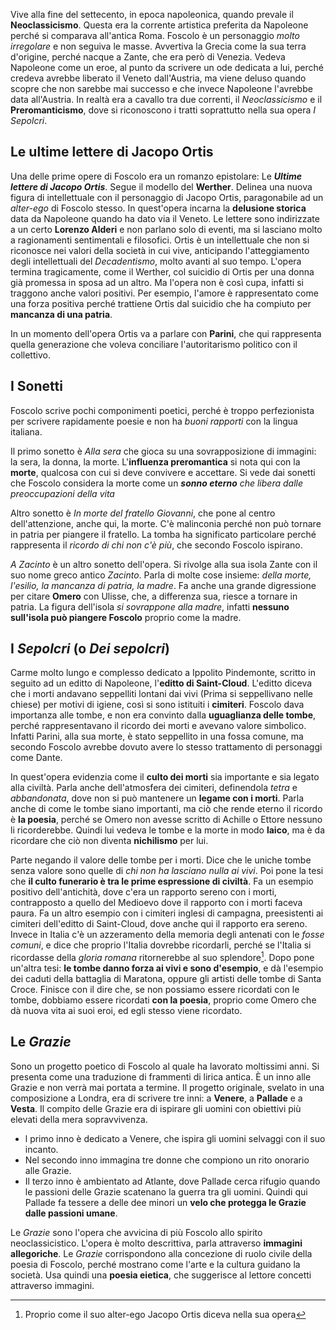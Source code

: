 Vive alla fine del settecento, in epoca napoleonica, quando prevale il **Neoclassicismo**. Questa era la corrente artistica preferita da Napoleone perché si comparava all'antica Roma. 
Foscolo è un personaggio *molto irregolare* e non seguiva le masse. Avvertiva la Grecia come la sua terra d'origine, perché nacque a Zante, che era però di Venezia. 
Vedeva Napoleone come un eroe, al punto da scrivere un ode dedicata a lui, perché credeva avrebbe liberato il Veneto dall'Austria, ma viene deluso quando scopre che non sarebbe mai successo e che invece Napoleone l'avrebbe data all'Austria. 
In realtà era a cavallo tra due correnti, il *Neoclassicismo* e il **Preromanticismo**, dove si riconoscono i tratti soprattutto nella sua opera *I Sepolcri*. 

## Le ultime lettere di Jacopo Ortis
Una delle prime opere di Foscolo era un romanzo epistolare: Le ***Ultime lettere di Jacopo Ortis***. 
Segue il modello del **Werther**. Delinea una nuova figura di intellettuale con il personaggio di Jacopo Ortis, paragonabile ad un *alter-ego* di Foscolo stesso. 
In quest'opera incarna la **delusione storica** data da Napoleone quando ha dato via il Veneto. 
Le lettere sono indirizzate a un certo **Lorenzo Alderi** e non parlano solo di eventi, ma si lasciano molto a ragionamenti sentimentali e filosofici. 
Ortis è un intellettuale che non si riconosce nei valori della società in cui vive, anticipando l'atteggiamento degli intellettuali del *Decadentismo*, molto avanti al suo tempo. 
L'opera termina tragicamente, come il Werther, col suicidio di Ortis per una donna già promessa in sposa ad un altro. Ma l'opera non è così cupa, infatti si traggono anche valori positivi. Per esempio, l'amore è rappresentato come una forza positiva perché trattiene Ortis dal suicidio che ha compiuto per **mancanza di una patria**. 

In un momento dell'opera Ortis va a parlare con **Parini**, che qui rappresenta quella generazione che voleva conciliare l'autoritarismo politico con il collettivo.

## I Sonetti
Foscolo scrive pochi componimenti poetici, perché è troppo perfezionista per scrivere rapidamente poesie e non ha *buoni rapporti* con la lingua italiana. 

Il primo sonetto è *Alla sera* che gioca su una sovrapposizione di immagini: la sera, la donna, la morte. L'**influenza preromantica** si nota qui con la **morte**, qualcosa con cui si deve convivere e accettare. Si vede dai sonetti che Foscolo considera la morte come un ***sonno eterno** che libera dalle preoccupazioni della vita* 

Altro sonetto è *In morte del fratello Giovanni*, che pone al centro dell'attenzione, anche qui, la morte. C'è malinconia perché non può tornare in patria per piangere il fratello. La tomba ha significato particolare perché rappresenta il *ricordo di chi non c'è più*, che secondo Foscolo ispirano. 

*A Zacinto* è un altro sonetto dell'opera. Si rivolge alla sua isola Zante con il suo nome greco antico *Zacinto*. Parla di molte cose insieme: *della morte, l'esilio, la mancanza di patria, la madre*. Fa anche una grande digressione per citare **Omero** con Ulisse, che, a differenza sua, riesce a tornare in patria. La figura dell'isola *si sovrappone alla madre*, infatti **nessuno sull'isola può piangere Foscolo** proprio come la madre.

## I *Sepolcri* (o *Dei sepolcri*)
Carme molto lungo e complesso dedicato a Ippolito Pindemonte, scritto in seguito ad un editto di Napoleone, l'**editto di Saint-Cloud**. L'editto diceva che i morti andavano seppelliti lontani dai vivi (Prima si seppellivano nelle chiese) per motivi di igiene, così si sono istituiti i **cimiteri**.
Foscolo dava importanza alle tombe, e non era convinto dalla **uguaglianza delle tombe**, perché rappresentavano il ricordo dei morti e avevano valore simbolico. Infatti Parini, alla sua morte, è stato seppellito in una fossa comune, ma secondo Foscolo avrebbe dovuto avere lo stesso trattamento di personaggi come Dante.

In quest'opera evidenzia come il **culto dei morti** sia importante e sia legato alla civiltà. Parla anche dell'atmosfera dei cimiteri, definendola *tetra* e *abbandonata*, dove non si può mantenere un **legame con i morti**.
Parla anche di come le tombe siano importanti, ma ciò che rende eterno il ricordo è
**la poesia**, perché se Omero non avesse scritto di Achille o Ettore nessuno li ricorderebbe.
Quindi lui vedeva le tombe e la morte in modo **laico**, ma è da ricordare che ciò non diventa **nichilismo** per lui.

Parte negando il valore delle tombe per i morti. Dice che le uniche tombe senza valore sono quelle di *chi non ha lasciano nulla ai vivi*.
Poi pone la tesi che **il culto funerario è tra le prime espressione di civiltà**. Fa un esempio positivo dell'antichità, dove c'era un rapporto sereno con i morti, contrapposto a quello del Medioevo dove il rapporto con i morti faceva paura. Fa un altro esempio con i cimiteri inglesi di campagna, preesistenti ai cimiteri dell'editto di Saint-Cloud, dove anche qui il rapporto era sereno.
Invece in Italia c'è un azzeramento della memoria degli antenati con le *fosse comuni*, e dice che proprio l'Italia dovrebbe ricordarli, perché se l'Italia si ricordasse della *gloria romana* ritornerebbe al suo splendore[^1].
Dopo pone un'altra tesi: **le tombe danno forza ai vivi e sono d'esempio**, e dà l'esempio dei caduti della battaglia di Maratona, oppure gli artisti delle tombe di Santa Croce.
Finisce con il dire che, se non possiamo essere ricordati con le tombe, dobbiamo essere ricordati **con la poesia**, proprio come Omero che dà nuova vita ai suoi eroi, ed egli stesso viene ricordato.

## Le *Grazie*
Sono un progetto poetico di Foscolo al quale ha lavorato moltissimi anni. Si presenta come una traduzione di frammenti di lirica antica. È un inno alle Grazie e non verrà mai portata a termine.
Il progetto originale, svelato in una composizione a Londra, era di scrivere tre inni: a **Venere**, a **Pallade** e a **Vesta**.
Il compito delle Grazie era di ispirare gli uomini con obiettivi più elevati della mera sopravvivenza.
- l primo inno è dedicato a Venere, che ispira gli uomini selvaggi con il suo incanto.
- Nel secondo inno immagina tre donne che compiono un rito onorario alle Grazie.
- Il terzo inno è ambientato ad Atlante, dove Pallade cerca rifugio quando le passioni delle Grazie scatenano la guerra tra gli uomini. Quindi qui Pallade fa tessere a delle dee minori un **velo che protegga le Grazie dalle passioni umane**.

Le *Grazie* sono l'opera che avvicina di più Foscolo allo spirito neoclassicistico.
L'opera è molto descrittiva, parla attraverso **immagini allegoriche**. Le *Grazie* corrispondono alla concezione di ruolo civile della poesia di Foscolo, perché mostrano come l'arte e la cultura guidano la società.
Usa quindi una **poesia eietica**, che suggerisce al lettore concetti attraverso immagini. 


[^1]: Proprio come il suo alter-ego Jacopo Ortis diceva nella sua opera